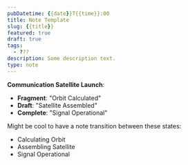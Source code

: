 ```yaml
---
pubDatetime: {{date}}T{{time}}:00
title: Note Template
slug: {{title}}
featured: true
draft: true
tags:
  - ???
description: Some description text.
type: note
---
```



**Communication Satellite Launch**:
- **Fragment**: "Orbit Calculated"
- **Draft**: "Satellite Assembled"
- **Complete**: "Signal Operational"

Might be cool to have a note transition between these states:
- Calculating Orbit
- Assembling Satellite
- Signal Operational